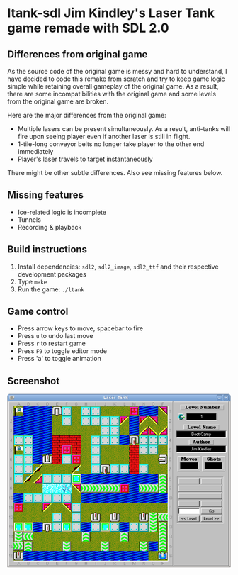 # ltank-sdl Jim Kindley's Laser Tank game remade with SDL 2.0

## Differences from original game

As the source code of the original game is messy and hard to understand, I have
decided to code this remake from scratch and try to keep game logic simple
while retaining overall gameplay of the original game.  As a result, there are
some incompatibilities with the original game and some levels from the original
game are broken.

Here are the major differences from the original game:

* Multiple lasers can be present simultaneously. As a result, anti-tanks will
  fire upon seeing player even if another laser is still in flight.
* 1-tile-long conveyor belts no longer take player to the other end immediately
* Player's laser travels to target instantaneously

There might be other subtle differences. Also see missing features below.

## Missing features

* Ice-related logic is incomplete
* Tunnels
* Recording & playback

## Build instructions

1. Install dependencies: `sdl2`, `sdl2_image`, `sdl2_ttf` and their respective
   development packages
2. Type `make`
3. Run the game: `./ltank`

## Game control

* Press arrow keys to move, spacebar to fire
* Press `u` to undo last move
* Press `r` to restart game
* Press `F9` to toggle editor mode
* Press 'a' to toggle animation

## Screenshot

![Level1: Boot Camp](doc/screenshot1.png?raw=true "Level 1: Boot Camp")
